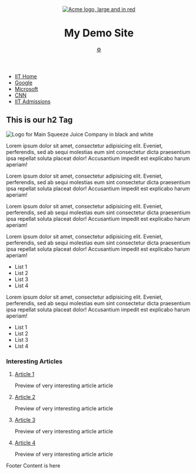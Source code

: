 <!DOCTYPE html>
<html lang="en">

<head>
	<meta charset="utf-8" />
	<link href='http://fonts.googleapis.com/css?family=Devonshire' rel='stylesheet' type='text/css'>
	<link rel="stylesheet" type="text/css" href="css/normalize.css">
	<link rel="stylesheet" type="text/css" href="css/styles.css">
</head>

<body>
	<div id="page-wrapper">
		<header id="header">
			<a id="logo1" href="index.html"><img src="images/logo3.png" alt="Acme logo, large and in red"></a>
			<h1>My Demo Site</h1>
			<a id="toplink" href="https://www.fileformat.info/info/unicode/char/2699/index.htm">&#9881;</a>
		</header>
		<nav id="main-nav">
			<ul>
				<li><a href="http://www.iit.edu">IIT Home</a></li>
				<li><a href="http://www.google.com">Google</a></li>
				<li><a href="http://www.microsoft.com">Microsoft</a></li>
				<li><a href="http://www.cnn.com">CNN</a></li>
				<li><a href="http://admissions.iit.edu">IIT Admissions</a></li>
			</ul>
		</nav>
    <main id="content-wrapper">
      <div id="main-content">
        <h2><strong>This is our h2 Tag</strong></h2>
        <img class="imageR" src="images/main.png" alt="Logo for Main Squeeze Juice Company in black and white">
        <p>Lorem ipsum dolor sit amet, consectetur adipisicing elit. Eveniet, perferendis, sed ab sequi molestias eum sint consectetur dicta praesentium ipsa repellat soluta placeat dolor! Accusantium impedit est explicabo harum aperiam!</p>
        <p>Lorem ipsum dolor sit amet, consectetur adipisicing elit. Eveniet, perferendis, sed ab sequi molestias eum sint consectetur dicta praesentium ipsa repellat soluta placeat dolor! Accusantium impedit est explicabo harum aperiam!</p>
        <p>Lorem ipsum dolor sit amet, consectetur adipisicing elit. Eveniet, perferendis, sed ab sequi molestias eum sint consectetur dicta praesentium ipsa repellat soluta placeat dolor! Accusantium impedit est explicabo harum aperiam!</p>
        <p>Lorem ipsum dolor sit amet, consectetur adipisicing elit. Eveniet, perferendis, sed ab sequi molestias eum sint consectetur dicta praesentium ipsa repellat soluta placeat dolor! Accusantium impedit est explicabo harum aperiam!</p>
        <ul id="bul1">
          <li>List 1</li>
          <li>List 2</li>
          <li>List 3</li>
          <li>List 4</li>
        </ul>
        <p>Lorem ipsum dolor sit amet, consectetur adipisicing elit. Eveniet, perferendis, sed ab sequi molestias eum sint consectetur dicta praesentium ipsa repellat soluta placeat dolor! Accusantium impedit est explicabo harum aperiam!</p>
        <ul id="bul2">
          <li>List 1</li>
          <li>List 2</li>
          <li>List 3</li>
          <li>List 4</li>
        </ul>
        <div id="center">
        </div>
      </div>
      <aside id="side-content">
        <h3>Interesting Articles</h3>
        <ol id="news">
          <a href="#"><li>Article 1</li></a>
          <p>Preview of very interesting article article</p>
          <a href="#"><li>Article 2</li></a>
          <p>Preview of very interesting article article</p>
          <a href="#"><li>Article 3</li></a>
          <p>Preview of very interesting article article</p>
          <a href="#"><li>Article 4</li></a>
          <p>Preview of very interesting article article</p>
        </ol>
      </aside>
    </main>
		<footer id="footer">
      <p>Footer Content is here</p>
    </footer>
	</div>
</body>

</html>
